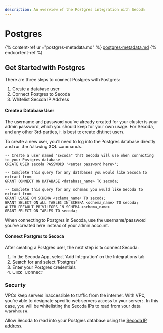 ```yaml
---
description: An overview of the Postgres integration with Secoda
---
```


# Postgres

{% content-ref url="postgres-metadata.md" %}
[postgres-metadata.md](postgres-metadata.md)
{% endcontent-ref %}

## Get Started with Postgres

There are three steps to connect Postgres with Postgres:

1. Create a database user
2. Connect Postgres to Secoda
3. Whitelist Secoda IP Address

#### **Create a Database User** <a href="#h_b3f5c96bd0" id="h_b3f5c96bd0"></a>

The username and password you’ve already created for your cluster is your admin password, which you should keep for your own usage. For Secoda, and any other 3rd-parties, it is best to create distinct users.

To create a new user, you’ll need to log into the Postgres database directly and run the following SQL commands:

```
-- Create a user named "secoda" that Secoda will use when connecting to your Postgres database. 
CREATE USER secoda PASSWORD '<enter password here>'; 

-- Complete this query for any databases you would like Secoda to extract from
GRANT CONNECT ON DATABASE <database_name> TO secoda;

-- Complete this query for any schemas you would like Secoda to extract from 
GRANT USAGE ON SCHEMA <schema_name> TO secoda;
GRANT SELECT ON ALL TABLES IN SCHEMA <schema_name> TO secoda;
ALTER DEFAULT PRIVILEGES IN SCHEMA <schema_name>
GRANT SELECT ON TABLES TO secoda;
```

When connecting to Postgres in Secoda, use the username/password you’ve created here instead of your admin account.

#### **Connect Postgres to Secoda** <a href="#h_bd556b4862" id="h_bd556b4862"></a>

After creating a Postgres user, the next step is to connect Secoda:

1. In the Secoda App, select ‘Add Integration’ on the Integrations tab
2. Search for and select ‘Postgres’
3. Enter your Postgres credentials
4. Click 'Connect'

### **Security** <a href="#h_fb194eceed" id="h_fb194eceed"></a>

VPCs keep servers inaccessible to traffic from the internet. With VPC, you’re able to designate specific web servers access to your servers. In this case, you will be whitelisting the Secoda IPs to read from your data warehouse.

Allow Secoda to read into your Postgres database using the [Secoda IP address](../../../faq.md#what-are-the-ip-addresses-for-secoda).

